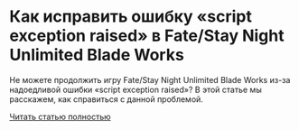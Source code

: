 # Как исправить ошибку «script exception raised» в Fate/Stay Night Unlimited Blade Works



Не можете продолжить игру Fate/Stay Night Unlimited Blade Works из-за надоедливой ошибки «script exception raised»? В этой статье мы расскажем, как справиться с данной проблемой.

[Читать статью полностью](https://xyberbara.com/gaming/script-exception-raised-fate-stay-night/)
